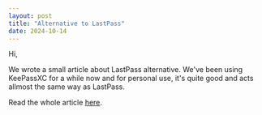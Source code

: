 ```yaml
---
layout: post
title: "Alternative to LastPass"
date: 2024-10-14
---
```


Hi,

We wrote a small article about LastPass alternative. We've been using KeePassXC for a while now and for personal use, it's quite good and acts allmost the same way as LastPass.

Read the whole article [here](https://openinnovations.io/articles/4).

